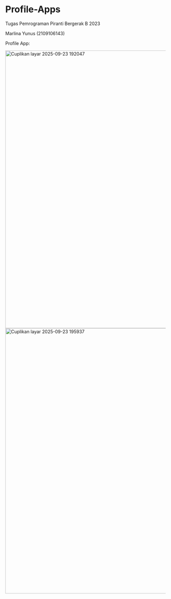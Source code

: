 # Profile-Apps
Tugas Pemrograman Piranti Bergerak B 2023

Marlina Yunus (2109106143)


Profile App:


<img width="740" height="871" alt="Cuplikan layar 2025-09-23 192047" src="https://github.com/user-attachments/assets/697f38cc-13ae-4a92-a80d-63fc2ff64609" />
<img width="742" height="832" alt="Cuplikan layar 2025-09-23 195937" src="https://github.com/user-attachments/assets/1e4d6bd6-92f0-490a-9a9a-ba66ecbdc2e6" />


